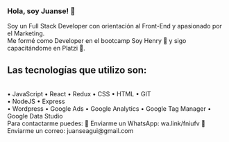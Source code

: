 ### Hola, soy Juanse! 👋

Soy un Full Stack Developer con orientación al Front-End y apasionado por el Marketing.
<br /> Me formé como Developer en el bootcamp Soy Henry 🚀 y sigo capacitándome en Platzi 💚. <br />

## Las tecnologías que utilizo son:
<br />
• JavaScript
• React
• Redux
• CSS
• HTML
• GIT
<br />
• NodeJS
• Express
<br />
• Wordpress
• Google Ads
• Google Analytics
• Google Tag Manager
• Google Data Studio
<br />
Para contactarme puedes:
📲 Enviarme un WhatsApp: wa.link/fniufv
📩 Enviarme un correo: juanseagui@gmail.com
